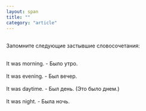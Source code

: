 ```yaml
---
layout: span
title: ""
category: "article"
---
```

<section class='rules'><span><br>Запомните следующие застывшие словосочетания:<br><br>

It was morning. - Было утро.<br><br>
 It was evening. - Был вечер.<br><br>
It was   daytime. - Был день. (Это было днем.)<br><br>
 It was   night. - Была ночь.<br></span></section>